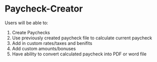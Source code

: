 # Paycheck-Creator
Users will be able to:

1. Create Paychecks
2. Use previously created paycheck file to calculate current paycheck
3. Add in custom rates/taxes and benifits
4. Add custom amounts/bonuses
5. Have ability to convert calculated paycheck into PDF or word file

